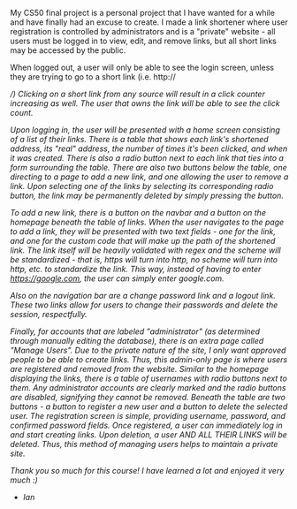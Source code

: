 My CS50 final project is a personal project that I have wanted for a while and have finally had an excuse to create. I made a link shortener where user registration
is controlled by administrators and is a "private" website - all users must be logged in to view, edit, and remove links, but all short links may be accessed by the
public.

When logged out, a user will only be able to see the login screen, unless they are trying to go to a short link (i.e. http://<address>/<link code>) Clicking on a
short link from any source will result in a click counter increasing as well. The user that owns the link will be able to see the click count.

Upon logging in, the user will be presented with a home screen consisting of a list of their links. There is a table that shows each link's shortened address,
its "real" address, the number of times it's been clicked, and when it was created. There is also a radio button next to each link that ties into a form surrounding
the table. There are also two buttons below the table, one directing to a page to add a new link, and one allowing the user to remove a link. Upon selecting one of
the links by selecting its corresponding radio button, the link may be permanently deleted by simply pressing the button.

To add a new link, there is a button on the navbar and a button on the homepage beneath the table of links. When the user navigates to the page to add a link, they
will be presented with two text fields - one for the link, and one for the custom code that will make up the path of the shortened link. The link itself will be
heavily validated with regex and the scheme will be standardized - that is, https will turn into http, no scheme will turn into http, etc. to standardize the link.
This way, instead of having to enter https://google.com, the user can simply enter google.com.

Also on the navigation bar are a change password link and a logout link. These two links allow for users to change their passwords and delete the session,
respectfully.

Finally, for accounts that are labeled "administrator" (as determined through manually editing the database), there is an extra page called "Manage Users".
Due to the private nature of the site, I only want approved people to be able to create links. Thus, this admin-only page is where users are registered and removed
from the website. Similar to the homepage displaying the links, there is a table of usernames with radio buttons next to them. Any administrator accounts are clearly
marked and the radio buttons are disabled, signifying they cannot be removed. Beneath the table are two buttons - a button to register a new user and a button to
delete the selected user. The registration screen is simple, providing username, password, and confirmed password fields. Once registered, a user can immediately log
in and start creating links. Upon deletion, a user AND ALL THEIR LINKS will be deleted. Thus, this method of managing users helps to maintain a private site.


Thank you so much for this course! I have learned a lot and enjoyed it very much :)
- Ian